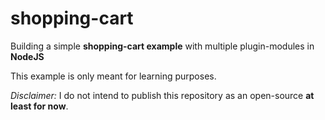 # shopping-cart

Building a simple **shopping-cart example** with multiple plugin-modules in **NodeJS**

This example is only meant for learning purposes.

*Disclaimer:* I do not intend to publish this repository as an open-source **at least for now**.
